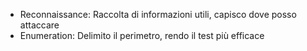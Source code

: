 - Reconnaissance: Raccolta di informazioni utili, capisco dove posso attaccare
- Enumeration: Delimito il perimetro, rendo il test più efficace
